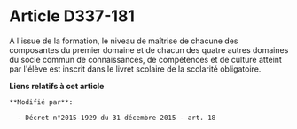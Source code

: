# Article D337-181

A l'issue de la formation, le niveau de maîtrise de chacune des composantes du premier domaine et de chacun des quatre autres
domaines du socle commun de connaissances, de compétences et de culture atteint par l'élève est inscrit dans le livret
scolaire de la scolarité obligatoire.

**Liens relatifs à cet article**

	**Modifié par**:

	  - Décret n°2015-1929 du 31 décembre 2015 - art. 18
